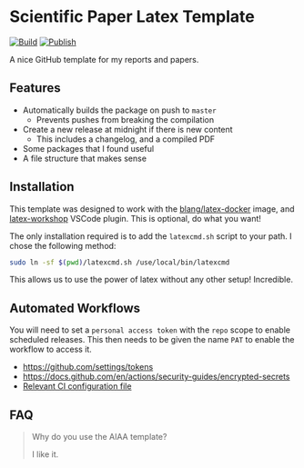 # Scientific Paper Latex Template
[![Build](https://github.com/iwishiwasaneagle/LatexPaperTemplate/actions/workflows/build.yml/badge.svg)](https://github.com/iwishiwasaneagle/LatexPaperTemplate/actions/workflows/build.yml)
[![Publish](https://github.com/iwishiwasaneagle/LatexPaperTemplate/actions/workflows/publish.yml/badge.svg)](https://github.com/iwishiwasaneagle/LatexPaperTemplate/actions/workflows/publish.yml)


A nice GitHub template for my reports and papers.

## Features

- Automatically builds the package on push to `master`
  - Prevents pushes from breaking the compilation
- Create a new release at midnight if there is new content
  - This includes a changelog, and a compiled PDF
- Some packages that I found useful
- A file structure that makes sense

## Installation

This template was designed to work with the [blang/latex-docker](https://github.com/blang/latex-docker) image, and [latex-workshop](https://marketplace.visualstudio.com/items?itemName=James-Yu.latex-workshop) VSCode plugin. This is optional, do what you want!

The only installation required is to add the `latexcmd.sh` script to your path. I chose the following method:

```bash
sudo ln -sf $(pwd)/latexcmd.sh /use/local/bin/latexcmd
```

This allows us to use the power of latex without any other setup! Incredible.

## Automated Workflows

You will need to set a `personal access token` with the `repo` scope to enable scheduled releases. This then needs to be given the name `PAT` to enable the workflow to access it.

- https://github.com/settings/tokens
- https://docs.github.com/en/actions/security-guides/encrypted-secrets
- [Relevant CI configuration file](https://github.com/iwishiwasaneagle/LatexPaperTemplate/blob/e2941bd404f4932ce1199f5704b849eaec57d688/.github/workflows/create-tag.yml#L44)


## FAQ

> Why do you use the AIAA template?
>
> I like it.
